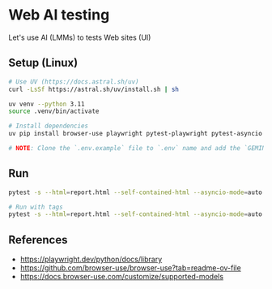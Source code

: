 # Web AI testing
Let's use AI (LMMs) to tests Web sites (UI)

## Setup (Linux)
```sh
# Use UV (https://docs.astral.sh/uv)
curl -LsSf https://astral.sh/uv/install.sh | sh

uv venv --python 3.11
source .venv/bin/activate

# Install dependencies
uv pip install browser-use playwright pytest-playwright pytest-asyncio pytest pytest-html

# NOTE: Clone the `.env.example` file to `.env` name and add the `GEMINI_API_KEY` value obtained from https://aistudio.google.com/u/1/apikey site (it will generate charges on the GCP account)
```

## Run
```sh
pytest -s --html=report.html --self-contained-html --asyncio-mode=auto

# Run with tags
pytest -s --html=report.html --self-contained-html --asyncio-mode=auto -m "not shopping and booking"
```

## References
- https://playwright.dev/python/docs/library
- https://github.com/browser-use/browser-use?tab=readme-ov-file
- https://docs.browser-use.com/customize/supported-models

